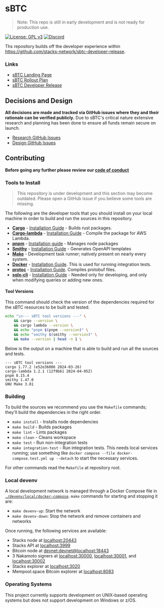 # sBTC

> Note: This repo is still in early development and is not ready for production use.

[![License: GPL v3][gpl-v3-badge]][gpl-v3-link]
[![Discord][discord-badge]][discord-link]

Ths repository builds off the developer experience within https://github.com/stacks-network/sbtc-developer-release.

### Links

- [sBTC Landing Page](https://sbtc.tech/)
- [sBTC Rollout Plan](https://www.bitcoinwrites.com/p/sbtc-rollout-bootstrapping-programmable-bitcoin)
- [sBTC Developer Release](https://sbtc.tech/developer-release)

## Decisions and Design

**All decisions are made and tracked via GitHub issues where they and their rationale can be verified publicly.** Due to sBTC's critical nature extensive research and planning has been done to ensure all funds remain secure on launch.

- [Research GitHub Issues](https://github.com/stacks-network/sbtc/issues?q=is%3Aissue+label%3Aresearch+)
- [Design GitHub Issues](https://github.com/stacks-network/sbtc/issues?q=is%3Aissue+label%3Adesign+)

## Contributing

**Before going any further please review our [code of conduct](CODE_OF_CONDUCT.md)**

### Tools to Install

> This repository is under development and this section may become outdated. Please
> open a GitHub issue if you believe some tools are missing.

The following are the developer tools that you should install on your local machine in order to build and run the sources in this repository.

- **[Cargo](https://doc.rust-lang.org/cargo/)** - [Installation Guide](https://doc.rust-lang.org/cargo/getting-started/installation.html) - Builds rust packages.
- **[Cargo-lambda](https://www.cargo-lambda.info/)** - [Installation Guide](https://www.cargo-lambda.info/guide/getting-started.html) - Compile the package for AWS Lambda.
- **[pnpm](https://pnpm.io)** - [Installation guide](https://pnpm.io/installation) - Manages node packages
- **[Smithy](https://smithy.io/2.0/index.html)** - [Installation Guide](https://smithy.io/2.0/guides/smithy-cli/cli_installation.html) - Generates OpenAPI templates
- **[Make](https://www.gnu.org/software/make/)** - Development task runner; natively present on nearly every system.
- **[Docker](https://docs.docker.com/manuals/)** - [Installation Guide](https://docs.docker.com/desktop/). This is used for running integration tests.
- **[protoc](https://github.com/protocolbuffers/protobuf)** - [Installation Guide](https://grpc.io/docs/protoc-installation/). Compiles protobuf files.
- **[sqlx-cli](https://github.com/launchbadge/sqlx/tree/main/sqlx-cli)** - [Installation Guide](https://github.com/launchbadge/sqlx/tree/main/sqlx-cli#install) - Needed only for developing, and only when modifying queries or adding new ones.

#### Tool Versions

This command should check the version of the dependencies required for the sBTC
resources to be built and tested.

```bash
echo "\n--- sBTC tool versions ---" \
    && cargo --version \
    && cargo lambda --version \
    && echo "pnpm $(pnpm --version)" \
    && echo "smithy $(smithy --version)" \
    && make --version | head -n 1 \
```

Below is the output on a machine that is able to build and run all the sources and tests.

```
--- sBTC tool versions ---
cargo 1.77.2 (e52e36006 2024-03-26)
cargo-lambda 1.2.1 (12f9b61 2024-04-05Z)
pnpm 8.15.4
smithy 1.47.0
GNU Make 3.81
```

### Building

To build the sources we recommend you use the `Makefile` commands; they'll build the dependencies in the right order.

- `make install` - Installs node dependencies
- `make build` - Builds packages
- `make lint` - Lints packages
- `make clean` - Cleans workspace
- `make test` - Run non-integration tests
- `make integration-test` - Run integration tests. This needs local services running; use something like `docker compose --file docker-compose.test.yml up --detach` to start the necessary services.

For other commands read the `Makefile` at repository root.

### Local devenv

A local development network is managed through a Docker Compose file in [`./devenv/local/docker-compose`](./devenv/local/docker-compose). `make` commands for starting and stopping it are:

- `make devenv-up`: Start the network
- `make devenv-down`: Stop the network and remove containers and networks

Once running, the following services are available:

- Stacks node at [localhost:20443](http://localhost:20443)
- Stacks API at [localhost:3999](http://localhost:3999)
- Bitcoin node at [devnet:devnet@localhost:18443](http://devnet:devnet@localhost:18443)
- 3 Nakamoto signers at [localhost:30000](http://localhost:30000), [localhost:30001](http://localhost:30001), and [localhost:30002](http://localhost:30002)
- Stacks explorer at [localhost:3020](http://localhost:3020)
- Mempool.space Bitcoin explorer at [localhost:8083](http://localhost:8083)

### Operating Systems

This project currently supports development on UNIX-based operating systems but
does not support development on Windows or z/OS.

[discord-badge]: https://img.shields.io/static/v1?logo=discord&label=discord&message=Join&color=blue
[discord-link]: https://discord.gg/hHaz2gGX
[gpl-v3-badge]: https://img.shields.io/badge/License-GPLv3-blue.svg?style=flat
[gpl-v3-link]: https://www.gnu.org/licenses/gpl-3.0
